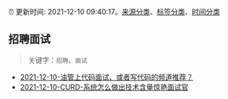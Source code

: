 :alarm_clock: 更新时间: 2021-12-10 09:40:17。[来源分类](../README.md)、[标签分类](../TAGS.md)、[时间分类](../TIMELINE.md)

## 招聘面试


> 关键字：`招聘`、`面试`



- [2021-12-10-油管上代码面试、或者写代码的频道推荐？](https://www.v2ex.com/t/821353) 
- [2021-12-10-CURD-系统怎么做出技术含量惊艳面试官](https://toutiao.io/k/0hurrgr) 